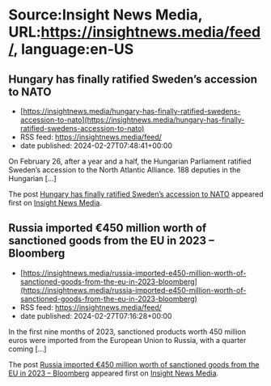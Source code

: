 # Source:Insight News Media, URL:https://insightnews.media/feed/, language:en-US

## Hungary has finally ratified Sweden’s accession to NATO
 - [https://insightnews.media/hungary-has-finally-ratified-swedens-accession-to-nato](https://insightnews.media/hungary-has-finally-ratified-swedens-accession-to-nato)
 - RSS feed: https://insightnews.media/feed/
 - date published: 2024-02-27T07:48:41+00:00

<p>On February 26, after a year and a half, the Hungarian Parliament ratified Sweden&#8217;s accession to the North Atlantic Alliance. 188 deputies in the Hungarian [&#8230;]</p>
<p>The post <a href="https://insightnews.media/hungary-has-finally-ratified-swedens-accession-to-nato/">Hungary has finally ratified Sweden&#8217;s accession to NATO</a> appeared first on <a href="https://insightnews.media">Insight News Media</a>.</p>

## Russia imported €450 million worth of sanctioned goods from the EU in 2023 – Bloomberg
 - [https://insightnews.media/russia-imported-e450-million-worth-of-sanctioned-goods-from-the-eu-in-2023-bloomberg](https://insightnews.media/russia-imported-e450-million-worth-of-sanctioned-goods-from-the-eu-in-2023-bloomberg)
 - RSS feed: https://insightnews.media/feed/
 - date published: 2024-02-27T07:16:28+00:00

<p>In the first nine months of 2023, sanctioned products worth 450 million euros were imported from the European Union to Russia, with a quarter coming [&#8230;]</p>
<p>The post <a href="https://insightnews.media/russia-imported-e450-million-worth-of-sanctioned-goods-from-the-eu-in-2023-bloomberg/">Russia imported €450 million worth of sanctioned goods from the EU in 2023 &#8211; Bloomberg</a> appeared first on <a href="https://insightnews.media">Insight News Media</a>.</p>


